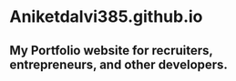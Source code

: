 # Aniketdalvi385.github.io
## My Portfolio website for recruiters, entrepreneurs, and other developers.
